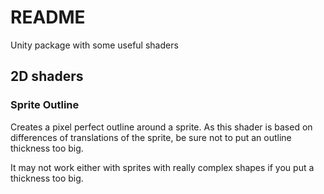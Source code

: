 # README
Unity package with some useful shaders

## 2D shaders
### Sprite Outline
Creates a pixel perfect outline around a sprite.
As this shader is based on differences of translations of the sprite, be sure not to put an outline thickness too big.

It may not work either with sprites with really complex shapes if you put a thickness too big.

